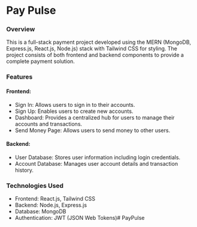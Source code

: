# Pay Pulse
### Overview
This is a full-stack payment project developed using the MERN (MongoDB, Express.js, React.js, Node.js) stack with Tailwind CSS for styling. The project consists of both frontend and backend components to provide a complete payment solution.

### Features
#### Frontend:
- Sign In: Allows users to sign in to their accounts.
- Sign Up: Enables users to create new accounts.
- Dashboard: Provides a centralized hub for users to manage their accounts and transactions.
- Send Money Page: Allows users to send money to other users.
#### Backend:
- User Database: Stores user information including login credentials.
- Account Database: Manages user account details and transaction history.
### Technologies Used
- Frontend: React.js, Tailwind CSS
- Backend: Node.js, Express.js
- Database: MongoDB
- Authentication: JWT (JSON Web Tokens)# PayPulse
